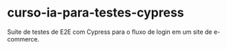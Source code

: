# curso-ia-para-testes-cypress
Suíte de testes de E2E com Cypress para o fluxo de login em um site de e-commerce.
